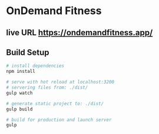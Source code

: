# OnDemand Fitness

## live URL https://ondemandfitness.app/

## Build Setup

``` bash
# install dependencies
npm install

# serve with hot reload at localhost:3200
# servering files from: ./dist/
gulp watch

# generate static project to: ./dist/
gulp build

# build for production and launch server
gulp
```
